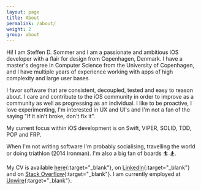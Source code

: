 ```yaml
---
layout: page
title: About
permalink: /about/
weight: 2
group: about
---
```


Hi! I am Steffen D. Sommer and I am a passionate and ambitious iOS developer with a flair for design from Copenhagen, Denmark. I have a master's degree in Computer Science from the University of Copenhagen, and I have multiple years of experience working with apps of high complexity and large user bases. 

I favor software that are consistent, decoupled, tested and easy to reason about. I care and contribute to the iOS community in order to improve as a community as well as progressing as an individual. I like to be proactive, I love experimenting, I'm interested in UX and UI's and I'm not a fan of the saying "If it ain't broke, don't fix it". 

My current focus within iOS development is on Swift, VIPER, SOLID, TDD, POP and FRP.

When I'm not writing software I'm probably socialising, travelling the world or doing triathlon (2014 Ironman). I'm also a big fan of boards 🏄 🏂.

My CV is available [here](/cv){:target="_blank"}, on [LinkedIn](http://dk.linkedin.com/pub/steffen-d-sommer/21/8b0/726/){:target="_blank"} and on [Stack Overflow](http://stackoverflow.com/cv/steffendsommer){:target="_blank"}. I am currently employed at [Unwire](http://unwire.com){:target="_blank"}.
